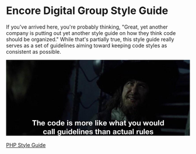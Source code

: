 # Encore Digital Group Style Guide

If you've arrived here, you're probably thinking, "Great, yet another company is putting out yet another style guide on how they think code should be organized." While that's partially true, this style guide really serves as a set of guidelines aiming toward keeping code styles as consistent as possible.

![The Code is More Like a Set of Guidelines](/img/the-code-is-more-like-guidelines.jpg)

[PHP Style Guide](/guides/php/README.md)
